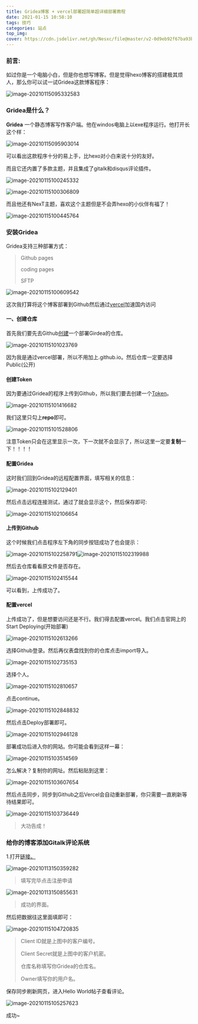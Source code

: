 ```yaml
---
title: Gridea博客 + vercel部署超简单超详细部署教程
date: 2021-01-15 10:58:10
tags: 技巧
categories: 站点
top_img:
cover: https://cdn.jsdelivr.net/gh/Nesxc/file@master/v2-0d9eb92f67ba93b514f2555a70eacebe_1440w.jpg
---
```


### 前言:

如过你是一个电脑小白，但是你也想写博客。但是觉得hexo博客的搭建极其烦人，那么你可以试一试Gridea这款博客程序：

![image-20210115095332583](https://cdn.jsdelivr.net/gh/Nesxc/file@master/image-20210115095332583.png)

### Gridea是什么？

**Gridea** 一个静态博客写作客户端。他在windos电脑上以exe程序运行。他打开长这个样：

![image-20210115095903014](https://cdn.jsdelivr.net/gh/Nesxc/file@master/image-20210115095903014.png)

可以看出这款程序十分的易上手，比hexo对小白来说十分的友好。

而且它还内置了多款主题，并且集成了gitalk和disqus评论插件。

![image-20210115100245332](https://cdn.jsdelivr.net/gh/Nesxc/file@master/image-20210115100245332.png)

![image-20210115100306809](https://cdn.jsdelivr.net/gh/Nesxc/file@master/image-20210115100306809.png)

而且他还有NexT主题，喜欢这个主题但是不会弄hexo的小伙伴有福了！

![image-20210115100445764](https://cdn.jsdelivr.net/gh/Nesxc/file@master/image-20210115100445764.png)

### 安装Gridea

Gridea支持三种部署方式：

> Github pages
>
> coding pages
>
> SFTP

![image-20210115100609542](https://cdn.jsdelivr.net/gh/Nesxc/file@master/image-20210115100609542.png)

这次我打算将这个博客部署到Github然后通过<a href="https://vercel.com/">vercel</a>加速国内访问

#### 一、创建仓库

首先我们要先去Github<a href="https://github.com/new">创建</a>一个部署Girdea的仓库。

![image-20210115101023769](https://cdn.jsdelivr.net/gh/Nesxc/file@master/image-20210115101023769.png)

因为我是通过vercel部署，所以不用加上.github.io。然后仓库一定要选择Public(公开)

#### 创建Token

因为要通过Gridea的程序上传到Github，所以我们要去创建一个<a href="https://github.com/settings/tokens/new">Token</a>。

![image-20210115101416682](https://cdn.jsdelivr.net/gh/Nesxc/file@master/image-20210115101416682.png)

我们这里只勾上**repo**即可。

![image-20210115101528806](https://cdn.jsdelivr.net/gh/Nesxc/file@master/image-20210115101528806.png)

注意Token只会在这里显示一次，下一次就不会显示了，所以这里一定要**复制**一下！！！！

#### 配置Gridea

这时我们回到Gridea的远程配置界面，填写相关的信息：

![image-20210115102129401](https://cdn.jsdelivr.net/gh/Nesxc/file@master/image-20210115102129401.png)

然后点击远程连接测试，通过了就会显示这个，然后保存即可:

![image-20210115102106654](https://cdn.jsdelivr.net/gh/Nesxc/file@master/image-20210115102106654.png)

#### 上传到Github

这个时候我们点击程序左下角的同步按钮成功了也会提示：

![image-20210115102258791](https://cdn.jsdelivr.net/gh/Nesxc/file@master/image-20210115102258791.png)![image-20210115102319988](https://cdn.jsdelivr.net/gh/Nesxc/file@master/image-20210115102319988.png)

然后去仓库看看原文件是否存在。

![image-20210115102415544](https://cdn.jsdelivr.net/gh/Nesxc/file@master/image-20210115102415544.png)

可以看到，上传成功了。

#### 配置vercel

上传成功了，但是想要访问还是不行。我们得去配置vercel。我们点击官网上的Start Deploying(开始部署)

![image-20210115102613266](https://cdn.jsdelivr.net/gh/Nesxc/file@master/image-20210115102613266.png)

选择Github登录。然后再仪表盘找到你的仓库点击import导入。

![image-20210115102735153](https://cdn.jsdelivr.net/gh/Nesxc/file@master/image-20210115102735153.png)

选择个人。

![image-20210115102810657](https://cdn.jsdelivr.net/gh/Nesxc/file@master/image-20210115102810657.png)

点击continue。

![image-20210115102848832](https://cdn.jsdelivr.net/gh/Nesxc/file@master/image-20210115102848832.png)

然后点击Deploy部署即可。

![image-20210115102946128](https://cdn.jsdelivr.net/gh/Nesxc/file@master/image-20210115102946128.png)

部署成功后进入你的网站。你可能会看到这样一幕：

![image-20210115103514569](https://cdn.jsdelivr.net/gh/Nesxc/file@master/image-20210115103514569.png)

怎么解决？复制你的网址。然后粘贴到这里：

![image-20210115103607654](https://cdn.jsdelivr.net/gh/Nesxc/file@master/image-20210115103607654.png)

然后点击同步，同步到Github之后Vercel会自动重新部署，你只需要一直刷新等待结果即可。

![image-20210115103736449](https://cdn.jsdelivr.net/gh/Nesxc/file@master/image-20210115103736449.png)

> 大功告成！

### 给你的博客添加Gitalk评论系统

1.打开<a href="https://github.com/settings/applications/new">链接。</a>

![image-20210113150359282](https://cdn.jsdelivr.net/gh/Nesxc/file@master/image-20210113150359282.png)

> 填写完毕点击注册申请

![image-20210113150855631](https://cdn.jsdelivr.net/gh/Nesxc/file@master/image-20210113150855631.png)

> 成功的界面。

然后把数据往这里面填即可：

![image-20210115104720835](https://cdn.jsdelivr.net/gh/Nesxc/file@master/image-20210115104720835.png)

> Client ID就是上图中的客户编号。
>
> Client Secret就是上图中的客户机密。
>
> 仓库名称填写你Gridea的仓库名。
>
> Owner填写你的用户名。

保存同步刷新网页，进入Hello World帖子查看评论。

![image-20210115105257623](https://cdn.jsdelivr.net/gh/Nesxc/file@master/image-20210115105257623.png)

成功~

